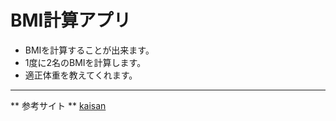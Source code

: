 # BMI計算アプリ
- BMIを計算することが出来ます。
- 1度に2名のBMIを計算します。
- 適正体重を教えてくれます。
---
** 参考サイト **
[kaisan](https://keisan.casio.jp/exec/system/1161228732)
